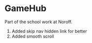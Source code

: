 # GameHub
Part of the school work at Noroff. 


1. Added skip nav hidden link for better
2. Added smooth scroll 